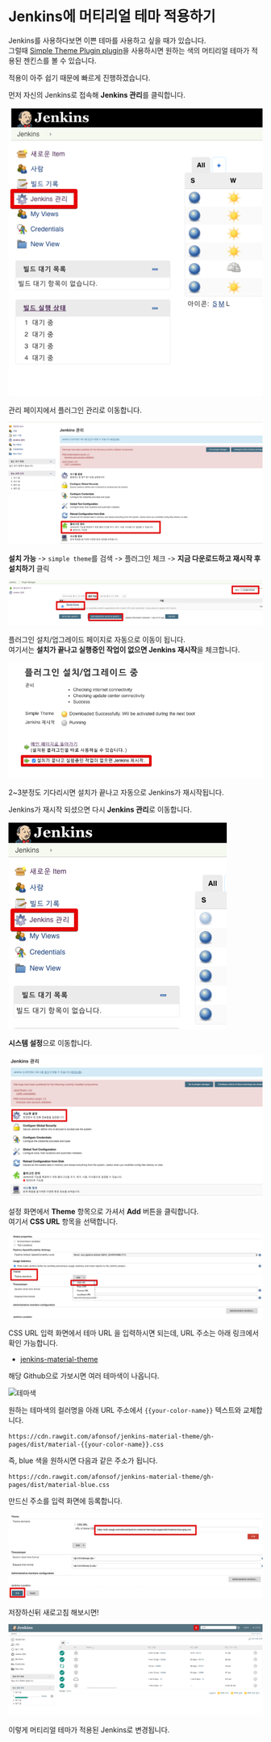 # Jenkins에 머티리얼 테마 적용하기

Jenkins를 사용하다보면 이쁜 테마를 사용하고 싶을 때가 있습니다.  
그럴때 [Simple Theme Plugin plugin](https://wiki.jenkins.io/display/JENKINS/Simple+Theme+Plugin)을 사용하시면 원하는 색의 머티리얼 테마가 적용된 젠킨스를 볼 수 있습니다.  

적용이 아주 쉽기 때문에 빠르게 진행하겠습니다.  
  
먼저 자신의 Jenkins로 접속해 **Jenkins 관리**를 클릭합니다.

![1](./images/1.png)

관리 페이지에서 플러그인 관리로 이동합니다.

![2](./images/2.png)

**설치 가능** -> ```simple theme```를 검색 -> 플러그인 체크 -> **지금 다운로드하고 재시작 후 설치하기** 클릭

![3](./images/3.png)

플러그인 설치/업그레이드 페이지로 자동으로 이동이 됩니다.  
여기서는 **설치가 끝나고 실행중인 작업이 없으면 Jenkins 재시작**을 체크합니다.

![4](./images/4.png)

2~3분정도 기다리시면 설치가 끝나고 자동으로 Jenkins가 재시작됩니다.  
  
Jenkins가 재시작 되셨으면 다시 **Jenkins 관리**로 이동합니다.

![5](./images/5.png)

**시스템 설정**으로 이동합니다.

![6](./images/6.png)

설정 화면에서 **Theme** 항목으로 가셔서 **Add** 버튼을 클릭합니다.  
여기서 **CSS URL** 항목을 선택합니다.

![7](./images/7.png)

CSS URL 입력 화면에서 테마 URL 을 입력하시면 되는데, URL 주소는 아래 링크에서 확인 가능합니다.

* [jenkins-material-theme](https://github.com/afonsof/jenkins-material-theme)

해당 Github으로 가보시면 여러 테마색이 나옵니다.

![테마색](./images/테마색.png)

원하는 테마색의 컬러명을 아래 URL 주소에서 ```{{your-color-name}}``` 텍스트와 교체합니다.

```
https://cdn.rawgit.com/afonsof/jenkins-material-theme/gh-pages/dist/material-{{your-color-name}}.css
```

즉, blue 색을 원하시면 다음과 같은 주소가 됩니다.

```
https://cdn.rawgit.com/afonsof/jenkins-material-theme/gh-pages/dist/material-blue.css
```

만드신 주소를 입력 화면에 등록합니다.

![8](./images/8.png)

저장하신뒤 새로고침 해보시면!

![9](./images/9.png)

이렇게 머티리얼 테마가 적용된 Jenkins로 변경됩니다.